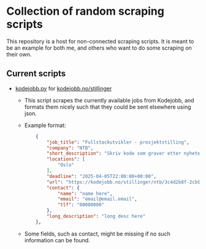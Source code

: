 # Collection of random scraping scripts

This repository is a host for non-connected scraping scripts. It is meant to be an example for both me, and others who want to do some scraping on their own.

## Current scripts

- [kodejobb.py](kodejobb.py) for [kodejobb.no/stillinger](https://kodejobb.no/stillinger)
  - This script scrapes the currently available jobs from Kodejobb, and formats them nicely such that they could be sent elsewhere using json.
  - Example format:

    ```json
        {
            "job_title": "Fullstackutvikler - prosjektstilling",
            "company": "NTB",
            "short_description": "Skriv kode som graver etter nyheter – bli med og bygge KI-applikasjoner for automatisert journalistikk",
            "locations": [
                "Oslo"
            ],
            "deadline": "2025-04-05T22:00:00+00:00",
            "url": "https://kodejobb.no/stillinger/ntb/3c4d2b8f-2cb9-4a12-8fc9-0aea031caadc",
            "contact": {
                "name": "name here",
                "email": "email@email.email",
                "tlf": "00000000"
            },
            "long_description": "long desc here"
        },
    ```

  - Some fields, such as contact, might be missing if no such information can be found.
